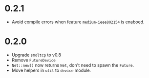 # 0.2.1

* Avoid compile errors when feature `medium-ieee802154` is enaboed.

# 0.2.0

* Upgrade `smoltcp` to v0.8
* Remove `FutureDevice`
* `Net::new()` now returns `Net`, don't need to spawn the `Future`.
* Move helpers in `util` to `device` module.
